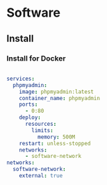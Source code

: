 # Software

## Install

### Install for Docker

```shell

```

```yml
services:
  phpmyadmin:
    image: phpmyadmin:latest
    container_name: phpmyadmin
    ports:
      - 0:80
    deploy:
      resources:
        limits:
          memory: 500M
    restart: unless-stopped
    networks:
      - software-network
networks:
  software-network:
    external: true
```
